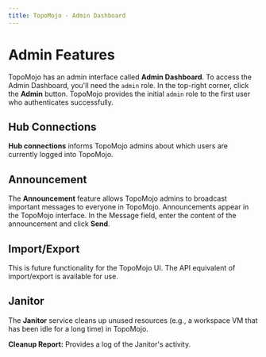 ```yaml
---
title: TopoMojo - Admin Dashboard
---
```


# Admin Features

TopoMojo has an admin interface called **Admin Dashboard**. To access the Admin Dashboard, you'll need the `admin` role. In the top-right corner, click the **Admin** button. TopoMojo provides the initial `admin` role to the first user who authenticates successfully.

## Hub Connections

**Hub connections** informs TopoMojo admins about which users are currently logged into TopoMojo.

## Announcement

The **Announcement** feature allows TopoMojo admins to broadcast important messages to everyone in TopoMojo. Announcements appear in the TopoMojo interface. In the Message field, enter the content of the announcement and click **Send**.

## Import/Export

This is future functionality for the TopoMojo UI. The API equivalent of import/export is available for use.

## Janitor

The **Janitor** service cleans up unused resources (e.g., a workspace VM that has been idle for a long time) in TopoMojo.

**Cleanup Report:** Provides a log of the Janitor's activity.
